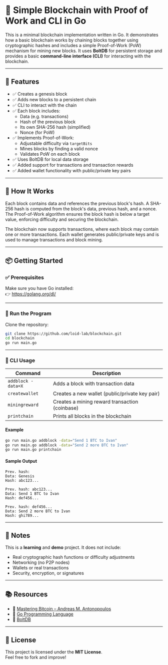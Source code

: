 # 🧱 Simple Blockchain with Proof of Work and CLI in Go

This is a minimal blockchain implementation written in Go. It demonstrates how a basic blockchain works by chaining blocks together using cryptographic hashes and includes a simple Proof-of-Work (PoW) mechanism for mining new blocks. It uses **BoltDB** for persistent storage and provides a basic **command-line interface (CLI)** for interacting with the blockchain.

---

## 🔧 Features

- ✅ Creates a genesis block
- ✅ Adds new blocks to a persistent chain
- ✅ CLI to interact with the chain
- ✅ Each block includes:
  - Data (e.g. transactions)
  - Hash of the previous block
  - Its own SHA-256 hash (simplified)
  - Nonce (for PoW)
- ✅ Implements Proof-of-Work:
  - Adjustable difficulty via `targetBits`
  - Mines blocks by finding a valid nonce
  - Validates PoW on each block
- ✅ Uses BoltDB for local data storage
- ✅ Added support for transactions and transaction rewards
- ✅ Added wallet functionality with public/private key pairs

---

## 🧠 How It Works

Each block contains data and references the previous block's hash. A SHA-256 hash is computed from the block's data, previous hash, and a nonce. The Proof-of-Work algorithm ensures the block hash is below a target value, enforcing difficulty and securing the blockchain. 

The blockchain now supports transactions, where each block may contain one or more transactions. Each wallet generates public/private keys and is used to manage transactions and block mining.

---

## 📦 Getting Started

### ✅ Prerequisites

Make sure you have Go installed:  
👉 https://golang.org/dl/

---

### 🏃 Run the Program

Clone the repository:

```bash
git clone https://github.com/loid-lab/blockchain.git
cd blockchain
go run main.go
```

---

### 🧪 CLI Usage

| Command             | Description                        |
|---------------------|------------------------------------|
| `addblock -data=X`  | Adds a block with transaction data |
| `createwallet`      | Creates a new wallet (public/private key pair) |
| `miningreward`      | Creates a mining reward transaction (coinbase) |
| `printchain`        | Prints all blocks in the blockchain |

#### Example

```bash
go run main.go addblock -data="Send 1 BTC to Ivan"
go run main.go addblock -data="Send 2 more BTC to Ivan"
go run main.go printchain
```

#### Sample Output

```
Prev. hash: 
Data: Genesis
Hash: abc123...

Prev. hash: abc123...
Data: Send 1 BTC to Ivan
Hash: def456...

Prev. hash: def456...
Data: Send 2 more BTC to Ivan
Hash: ghi789...
```

---

## 📝 Notes

This is a **learning** and **demo** project. It does not include:
- Real cryptographic hash functions or difficulty adjustments
- Networking (no P2P nodes)
- Wallets or real transactions
- Security, encryption, or signatures

---

## 📚 Resources

- 📘 [Mastering Bitcoin – Andreas M. Antonopoulos](https://github.com/bitcoinbook/bitcoinbook)
- 📘 [Go Programming Language](https://golang.org/doc/)
- 📘 [BoltDB](https://github.com/boltdb/bolt)

---

## 📄 License

This project is licensed under the **MIT License**.  
Feel free to fork and improve!